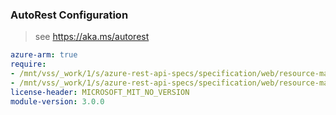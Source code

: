 ### AutoRest Configuration

> see https://aka.ms/autorest

``` yaml
azure-arm: true
require:
- /mnt/vss/_work/1/s/azure-rest-api-specs/specification/web/resource-manager/readme.md
- /mnt/vss/_work/1/s/azure-rest-api-specs/specification/web/resource-manager/readme.go.md
license-header: MICROSOFT_MIT_NO_VERSION
module-version: 3.0.0

```